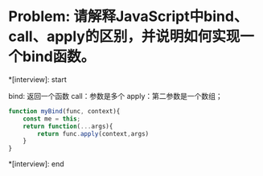 # Problem: 请解释JavaScript中bind、call、apply的区别，并说明如何实现一个bind函数。

*[interview]: start

bind: 返回一个函数
call：参数是多个
apply：第二参数是一个数组；

```js
function myBind(func, context){
    const me = this;
    return function(...args){
        return func.apply(context,args)
    }
}
```


*[interview]: end
